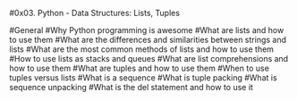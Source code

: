 #0x03. Python - Data Structures: Lists, Tuples

#General
#Why Python programming is awesome
#What are lists and how to use them
#What are the differences and similarities between strings and lists
#What are the most common methods of lists and how to use them
#How to use lists as stacks and queues
#What are list comprehensions and how to use them
#What are tuples and how to use them
#When to use tuples versus lists
#What is a sequence
#What is tuple packing
#What is sequence unpacking
#What is the del statement and how to use it
